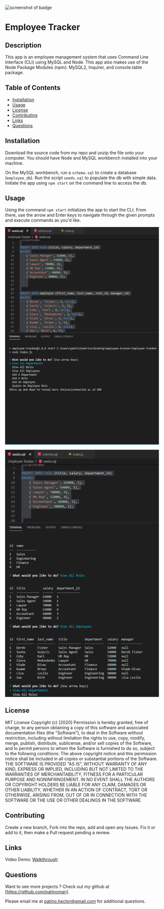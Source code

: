 ![screenshot of badge](https://img.shields.io/badge/license-MIT-blue.svg)

# Employee Tracker

## Description

This app is an employee management system that uses Command Line Interface (CLI) using MySQL and Node. This app also makes use of the Node Package Modules (npm): MySQL2, Inquirer, and console.table package.

## Table of Contents

- [Installation](#installation)
- [Usage](#usage)
- [License](#license)
- [Contributing](#contributing)
- [Links](#links)
- [Questions](#questions)

## Installation

Download the source code from my repo and unzip the file onto your computer. You should have Node and MySQL workbench installed into your machine.

On the MySQL workbench, run a `schema.sql` to create a database (`employee_db`). Run the script `seeds.sql` to populate the db with simple data. Initiate the app using `npm start` on the command line to access the db.

## Usage

Using the command `npm start` initializes the app to start the CLI. From there, use the arrow and Enter keys to navigate through the given prompts and execute commands as you'd like.

![screenshot #1 of app in use](./sqlscreenshot1.PNG?raw=true)

![screenshot #2 of app in use](./sqlscreenshot2.PNG?raw=true)

## License

MIT License
Copyright (c) [2020]
Permission is hereby granted, free of charge, to any person obtaining a copy
of this software and associated documentation files (the "Software"), to deal
in the Software without restriction, including without limitation the rights
to use, copy, modify, merge, publish, distribute, sublicense, and/or sell
copies of the Software, and to permit persons to whom the Software is
furnished to do so, subject to the following conditions:
The above copyright notice and this permission notice shall be included in all
copies or substantial portions of the Software.
THE SOFTWARE IS PROVIDED "AS IS", WITHOUT WARRANTY OF ANY KIND, EXPRESS OR
IMPLIED, INCLUDING BUT NOT LIMITED TO THE WARRANTIES OF MERCHANTABILITY,
FITNESS FOR A PARTICULAR PURPOSE AND NONINFRINGEMENT. IN NO EVENT SHALL THE
AUTHORS OR COPYRIGHT HOLDERS BE LIABLE FOR ANY CLAIM, DAMAGES OR OTHER
LIABILITY, WHETHER IN AN ACTION OF CONTRACT, TORT OR OTHERWISE, ARISING FROM,
OUT OF OR IN CONNECTION WITH THE SOFTWARE OR THE USE OR OTHER DEALINGS IN THE
SOFTWARE.

## Contributing

Create a new branch, Fork into the repo, add and open any Issues. Fix it or add to it, then make a Pull request pending a review.

## Links

Video Demo:
[Walkthrough](https://drive.google.com/file/d/12JmYWeSUC71tBX2-1avIXzMxH4TJJaRp/view?usp=sharing)

## Questions

Want to see more projects ? Check out my github at [https://github.com/patinoman].

Please email me at patino.hector@gmail.com for additional questions.
